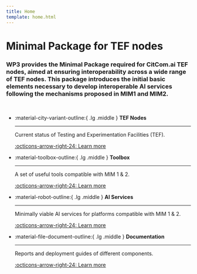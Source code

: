 ```yaml
---
title: Home
template: home.html
---
```

# Minimal Package for TEF nodes
### WP3 provides the Minimal Package required for CitCom.ai TEF nodes, aimed at ensuring interoperability across a wide range of TEF nodes. This package introduces the initial basic elements necessary to develop interoperable AI services following the mechanisms proposed in MIM1 and MIM2.
<br>

<div class="grid cards" markdown>

-   :material-city-variant-outline:{ .lg .middle } __TEF Nodes__

    ---

    Current status of Testing and Experimentation Facilities (TEF).

    [:octicons-arrow-right-24: Learn more](./tef/index.md)

-   :material-toolbox-outline:{ .lg .middle } __Toolbox__

    ---

    A set of useful tools compatible with MIM 1 & 2.

    [:octicons-arrow-right-24: Learn more](./toolbox/index.md)

-   :material-robot-outline:{ .lg .middle } __AI Services__

    ---

    Minimally viable AI services for platforms compatible with MIM 1 & 2.

    [:octicons-arrow-right-24: Learn more](./services/index.md)

-   :material-file-document-outline:{ .lg .middle } __Documentation__

    ---

    Reports and deployment guides of different components.

    [:octicons-arrow-right-24: Learn more](./documentation/index.md)

</div>